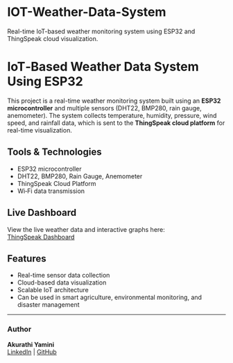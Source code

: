 # IOT-Weather-Data-System
Real-time IoT-based weather monitoring system using ESP32 and ThingSpeak cloud visualization.
# IoT‑Based Weather Data System Using ESP32

This project is a real-time weather monitoring system built using an **ESP32 microcontroller** and multiple sensors (DHT22, BMP280, rain gauge, anemometer). The system collects temperature, humidity, pressure, wind speed, and rainfall data, which is sent to the **ThingSpeak cloud platform** for real-time visualization.

## Tools & Technologies
- ESP32 microcontroller
- DHT22, BMP280, Rain Gauge, Anemometer
- ThingSpeak Cloud Platform
- Wi‑Fi data transmission

## Live Dashboard
View the live weather data and interactive graphs here:  
[ThingSpeak Dashboard](https://thingspeak.mathworks.com/channels/2289081)

## Features
- Real-time sensor data collection
- Cloud-based data visualization
- Scalable IoT architecture
- Can be used in smart agriculture, environmental monitoring, and disaster management


---

### Author
**Akurathi Yamini**  
[LinkedIn](https://www.linkedin.com/in/yamini-akurathi-7b0841249) | [GitHub](https://github.com/yaminiakurathi619)
